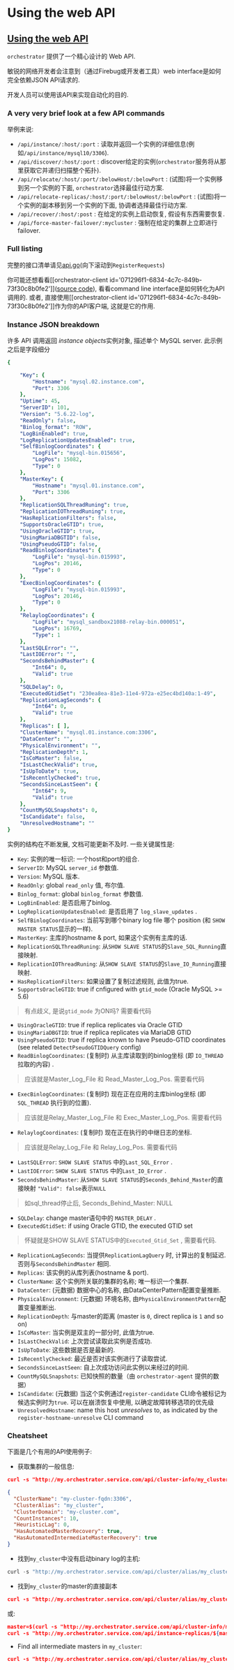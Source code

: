 # Using the web API
## [Using the web API](https://github.com/openark/orchestrator/blob/master/docs/using-the-web-api.md)
`orchestrator` 提供了一个精心设计的 Web API.

敏锐的网络开发者会注意到（通过Firebug或开发者工具）web interface是如何完全依赖JSON API请求的.

开发人员可以使用该API来实现自动化的目的.

### A very very brief look at a few API commands
举例来说:

* `/api/instance/:host/:port` : 读取并返回一个实例的详细信息(例如`/api/instance/mysql10/3306`).
* `/api/discover/:host/:port` : discover给定的实例(`orchestrator`服务将从那里获取它并递归扫描整个拓扑).
* `/api/relocate/:host/:port/:belowHost/:belowPort` : (试图)将一个实例移到另一个实例的下面, `orchestrator`选择最佳行动方案.
* `/api/relocate-replicas/:host/:port/:belowHost/:belowPort` : (试图)将一个实例的副本移到另一个实例的下面, 协调者选择最佳行动方案.
* `/api/recover/:host/:post` : 在给定的实例上启动恢复, 假设有东西需要恢复.
* `/api/force-master-failover/:mycluster` : 强制在给定的集群上立即进行failover.

### Full listing
完整的接口清单请见[api.go](https://github.com/openark/orchestrator/blob/master/go/http/api.go)(向下滚动到`RegisterRequests`)

你可能还想看看[[orchestrator-client id=&#39;071296f1-6834-4c7c-849b-73f30c8b0fe2&#39;]]([source code](https://github.com/openark/orchestrator/blob/master/resources/bin/orchestrator-client)), 看看command line interface是如何转化为API调用的. 或者, 直接使用[[orchestrator-client id=&#39;071296f1-6834-4c7c-849b-73f30c8b0fe2&#39;]]作为你的API客户端, 这就是它的作用.

### Instance JSON breakdown
许多 API 调用返回 *instance objects*实例对象, 描述单个 MySQL server. 此示例之后是字段细分

```yaml
{

    "Key": {
        "Hostname": "mysql.02.instance.com",
        "Port": 3306
    },
    "Uptime": 45,
    "ServerID": 101,
    "Version": "5.6.22-log",
    "ReadOnly": false,
    "Binlog_format": "ROW",
    "LogBinEnabled": true,
    "LogReplicationUpdatesEnabled": true,
    "SelfBinlogCoordinates": {
        "LogFile": "mysql-bin.015656",
        "LogPos": 15082,
        "Type": 0
    },
    "MasterKey": {
        "Hostname": "mysql.01.instance.com",
        "Port": 3306
    },
    "ReplicationSQLThreadRuning": true,
    "ReplicationIOThreadRuning": true,
    "HasReplicationFilters": false,
    "SupportsOracleGTID": true,
    "UsingOracleGTID": true,
    "UsingMariaDBGTID": false,
    "UsingPseudoGTID": false,
    "ReadBinlogCoordinates": {
        "LogFile": "mysql-bin.015993",
        "LogPos": 20146,
        "Type": 0
    },
    "ExecBinlogCoordinates": {
        "LogFile": "mysql-bin.015993",
        "LogPos": 20146,
        "Type": 0
    },
    "RelaylogCoordinates": {
        "LogFile": "mysql_sandbox21088-relay-bin.000051",
        "LogPos": 16769,
        "Type": 1
    },
    "LastSQLError": "",
    "LastIOError": "",
    "SecondsBehindMaster": {
        "Int64": 0,
        "Valid": true
    },
    "SQLDelay": 0,
    "ExecutedGtidSet": "230ea8ea-81e3-11e4-972a-e25ec4bd140a:1-49",
    "ReplicationLagSeconds": {
        "Int64": 0,
        "Valid": true
    },
    "Replicas": [ ],
    "ClusterName": "mysql.01.instance.com:3306",
    "DataCenter": "",
    "PhysicalEnvironment": "",
    "ReplicationDepth": 1,
    "IsCoMaster": false,
    "IsLastCheckValid": true,
    "IsUpToDate": true,
    "IsRecentlyChecked": true,
    "SecondsSinceLastSeen": {
        "Int64": 9,
        "Valid": true
    },
    "CountMySQLSnapshots": 0,
    "IsCandidate": false,
    "UnresolvedHostname": ""
}
```
实例的结构在不断发展, 文档可能更新不及时. 一些关键属性是:

* `Key`: 实例的唯一标识: 一个host和port的组合.
* `ServerID`:  MySQL `server_id` 参数值.
* `Version`: MySQL 版本.
* `ReadOnly`:  global `read_only` 值,  布尔值.
* `Binlog_format`:  global `binlog_format` 参数值.
* `LogBinEnabled`: 是否启用了binlog.
* `LogReplicationUpdatesEnabled`:  是否启用了 `log_slave_updates` .
* `SelfBinlogCoordinates`: 当前写到哪个binary log file 哪个 position  (和 `SHOW MASTER STATUS`显示的一样).
* `MasterKey`: 主库的hostname & port, 如果这个实例有主库的话.
* `ReplicationSQLThreadRuning`: 从`SHOW SLAVE STATUS`的`Slave_SQL_Running`直接映射.
* `ReplicationIOThreadRuning`: 从`SHOW SLAVE STATUS`的`Slave_IO_Running`直接映射.
* `HasReplicationFilters`: 如果设置了复制过滤规则, 此值为true.
* `SupportsOracleGTID`: true if cnfigured with `gtid_mode` (Oracle MySQL >= 5.6) 
> 有点歧义, 是说`gtid_mode` 为ON吗? 需要看代码
* `UsingOracleGTID`: true if replica replicates via Oracle GTID
* `UsingMariaDBGTID`:  true if replica replicates via MariaDB GTID
* `UsingPseudoGTID`: true if replica known to have Pseudo-GTID coordinates (see related `DetectPseudoGTIDQuery` config)
* `ReadBinlogCoordinates`: (复制时) 从主库读取到的binlog坐标 (即 `IO_THREAD` 拉取的内容) .
> 应该就是Master\_Log\_File 和 Read\_Master\_Log\_Pos. 需要看代码
* `ExecBinlogCoordinates`: (复制时) 现在正在应用的主库binlog坐标 (即 `SQL_THREAD` 执行到的位置).
> 应该就是Relay\_Master\_Log\_File 和 Exec\_Master\_Log\_Pos. 需要看代码
* `RelaylogCoordinates`: (复制时) 现在正在执行的中继日志的坐标.
> 应该就是Relay\_Log\_File 和 Relay\_Log\_Pos. 需要看代码
* `LastSQLError`: `SHOW SLAVE STATUS` 中的`Last_SQL_Error` .
* `LastIOError`:  `SHOW SLAVE STATUS` 中的`Last_IO_Error` .
* `SecondsBehindMaster`:  从`SHOW SLAVE STATUS`的`Seconds_Behind_Master`的直接映射 `"Valid": false`表示`NULL` 
> 如sql\_thread停止后, Seconds\_Behind\_Master: NULL
* `SQLDelay`: change master语句中的 `MASTER_DELAY` .
* `ExecutedGtidSet`: if using Oracle GTID, the executed GTID set
> 怀疑就是SHOW SLAVE STATUS中的`Executed_Gtid_Set` , 需要看代码.
* `ReplicationLagSeconds`: 当提供`ReplicationLagQuery` 时, 计算出的复制延迟. 否则与`SecondsBehindMaster` 相同.
* `Replicas`: 该实例的从库列表(hostname & port).
* `ClusterName`: 这个实例所关联的集群的名称; 唯一标识一个集群.
* `DataCenter`: (元数据) 数据中心的名称, 由DataCenterPattern配置变量推断.
* `PhysicalEnvironment`: (元数据) 环境名称, 由`PhysicalEnvironmentPattern`配置变量推断出.
* `ReplicationDepth`: 与master的距离 (master is `0`, direct replica is `1` and so on)
* `IsCoMaster`: 当实例是双主的一部分时, 此值为true.
* `IsLastCheckValid`: 上次尝试读取此实例是否成功.
* `IsUpToDate`: 这些数据是否是最新的.
* `IsRecentlyChecked`: 最近是否对该实例进行了读取尝试.
* `SecondsSinceLastSeen`: 自上次成功访问此实例以来经过的时间.
* `CountMySQLSnapshots`: 已知快照的数量（由 `orchestrator-agent` 提供的数据）
* `IsCandidate`: (元数据) 当这个实例通过`register-candidate` CLI命令被标记为候选实例时为`true`. 可以在崩溃恢复中使用, 以确定故障转移选项的优先级
* `UnresolvedHostname`: name this host *unresolves* to, as indicated by the `register-hostname-unresolve` CLI command

### Cheatsheet
下面是几个有用的API使用例子:

* 获取集群的一般信息:

```json
curl -s "http://my.orchestrator.service.com/api/cluster-info/my_cluster" | jq .

{
  "ClusterName": "my-cluster-fqdn:3306",
  "ClusterAlias": "my_cluster",
  "ClusterDomain": "my-cluster.com",
  "CountInstances": 10,
  "HeuristicLag": 0,
  "HasAutomatedMasterRecovery": true,
  "HasAutomatedIntermediateMasterRecovery": true
}
```
* 找到`my_cluster`中没有启动binary log的主机:

```javascript
curl -s "http://my.orchestrator.service.com/api/cluster/alias/my_cluster" | jq '.[] | select(.LogBinEnabled==false) .Key.Hostname' -r
```
* 找到`my_cluster`的master的直接副本

```json
curl -s "http://my.orchestrator.service.com/api/cluster/alias/my_cluster" | jq '.[] | select(.ReplicationDepth==1) .Key.Hostname' -r
```
或:

```json
master=$(curl -s "http://my.orchestrator.service.com/api/cluster-info/my_cluster" | jq '.ClusterName' | tr ':' '/')
curl -s "http://my.orchestrator.service.com/api/instance-replicas/${master}" | jq '.[] | .Key.Hostname' -r
```
* Find all intermediate masters in `my_cluster`:

```json
curl -s "http://my.orchestrator.service.com/api/cluster/alias/my_cluster" | jq '.[] | select(.MasterKey.Hostname!="") | select(.Replicas!=[]) .Key.Hostname'
```

